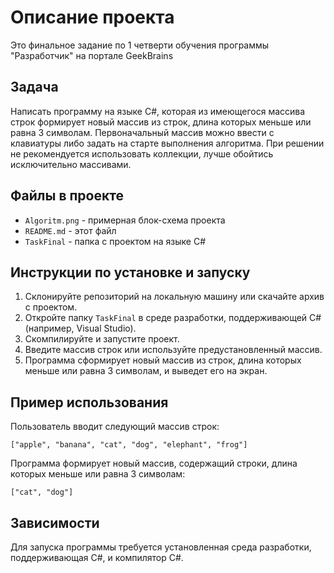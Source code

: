 # Описание проекта
Это финальное задание по 1 четверти обучения программы "Разработчик" на портале GeekBrains
## Задача

Написать программу на языке C#, которая из имеющегося массива строк формирует новый массив из строк, длина которых меньше или равна 3 символам. Первоначальный массив можно ввести с клавиатуры либо задать на старте выполнения алгоритма. При решении не рекомендуется использовать коллекции, лучше обойтись исключительно массивами.

## Файлы в проекте

- `Algoritm.png` - примерная блок-схема проекта
- `README.md` - этот файл
- `TaskFinal` - папка с проектом на языке C#

## Инструкции по установке и запуску

1. Склонируйте репозиторий на локальную машину или скачайте архив с проектом.
2. Откройте папку `TaskFinal` в среде разработки, поддерживающей C# (например, Visual Studio).
3. Скомпилируйте и запустите проект.
4. Введите массив строк или используйте предустановленный массив.
5. Программа сформирует новый массив из строк, длина которых меньше или равна 3 символам, и выведет его на экран.

## Пример использования

Пользователь вводит следующий массив строк:

```
["apple", "banana", "cat", "dog", "elephant", "frog"]
```

Программа формирует новый массив, содержащий строки, длина которых меньше или равна 3 символам:

```
["cat", "dog"]
```

## Зависимости

Для запуска программы требуется установленная среда разработки, поддерживающая C#, и компилятор C#.